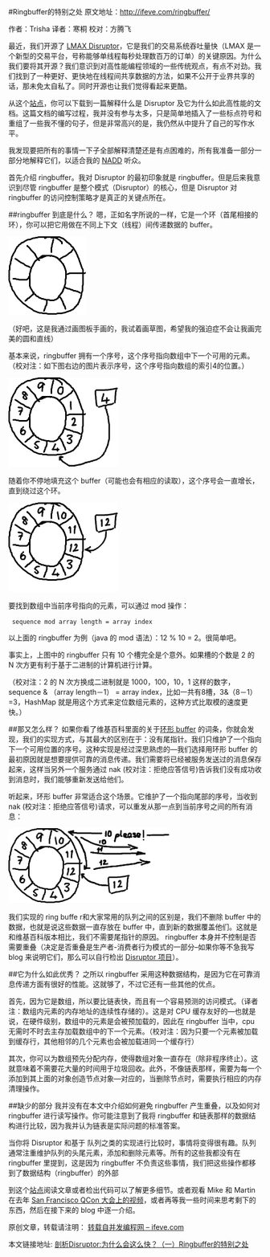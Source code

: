#Ringbuffer的特别之处
原文地址：<http://ifeve.com/ringbuffer/>

作者：Trisha    译者：寒桐  校对：方腾飞

最近，我们开源了 [LMAX Disruptor](http://lmax-exchange.github.com/disruptor/)，它是我们的交易系统吞吐量快（LMAX 是一个新型的交易平台，号称能够单线程每秒处理数百万的订单）的关键原因。为什么我们要将其开源？我们意识到对高性能编程领域的一些传统观点，有点不对劲。我们找到了一种更好、更快地在线程间共享数据的方法，如果不公开于业界共享的话，那未免太自私了。同时开源也让我们觉得看起来更酷。

从这个[站点](http://lmax-exchange.github.com/disruptor/)，你可以下载到一篇解释什么是 Disruptor 及它为什么如此高性能的文档。这篇文档的编写过程，我并没有参与太多，只是简单地插入了一些标点符号和重组了一些我不懂的句子，但是非常高兴的是，我仍然从中提升了自己的写作水平。

我发现要把所有的事情一下子全部解释清楚还是有点困难的，所有我准备一部分一部分地解释它们，以适合我的 [NADD](http://www.randsinrepose.com/archives/2003/07/10/nadd.html) 听众。

首先介绍 ringbuffer。我对 Disruptor 的最初印象就是 ringbuffer。但是后来我意识到尽管 ringbuffer 是整个模式（Disruptor）的核心，但是 Disruptor 对 ringbuffer 的访问控制策略才是真正的关键点所在。


##ringbuffer 到底是什么？
嗯，正如名字所说的一样，它是一个环（首尾相接的环），你可以把它用做在不同上下文（线程）间传递数据的 buffer。

![](images/5-1.png)

（好吧，这是我通过画图板手画的，我试着画草图，希望我的强迫症不会让我画完美的圆和直线）

基本来说，ringbuffer 拥有一个序号，这个序号指向数组中下一个可用的元素。（校对注：如下图右边的图片表示序号，这个序号指向数组的索引4的位置。）

![](images/5-2.png)

随着你不停地填充这个 buffer（可能也会有相应的读取），这个序号会一直增长，直到绕过这个环。

![](images/5-3.png)

要找到数组中当前序号指向的元素，可以通过 mod 操作：

```
 sequence mod array length = array index
```

以上面的 ringbuffer 为例（java 的 mod 语法）：12 % 10 = 2。很简单吧。

事实上，上图中的 ringbuffer 只有 10 个槽完全是个意外。如果槽的个数是 2 的 N 次方更有利于基于二进制的计算机进行计算。

（校对注：2 的 N 次方换成二进制就是 1000，100，10，1 这样的数字， sequence & （array length－1） = array index，比如一共有8槽，3&（8－1）=3，HashMap 就是用这个方式来定位数组元素的，这种方式比取模的速度更快。）

##那又怎么样？
如果你看了维基百科里面的关于[环形 buffer](http://en.wikipedia.org/wiki/Circular_buffer) 的词条，你就会发现，我们的实现方式，与其最大的区别在于：没有尾指针。我们只维护了一个指向下一个可用位置的序号。这种实现是经过深思熟虑的—我们选择用环形 buffer 的最初原因就是想要提供可靠的消息传递。我们需要将已经被服务发送过的消息保存起来，这样当另外一个服务通过 nak (校对注：拒绝应答信号)告诉我们没有成功收到消息时，我们能够重新发送给他们。

听起来，环形 buffer 非常适合这个场景。它维护了一个指向尾部的序号，当收到 nak (校对注：拒绝应答信号)请求，可以重发从那一点到当前序号之间的所有消息：

![](images/5-4.png)

我们实现的 ring buffe r和大家常用的队列之间的区别是，我们不删除 buffer 中的数据，也就是说这些数据一直存放在 buffer 中，直到新的数据覆盖他们。这就是和维基百科版本相比，我们不需要尾指针的原因。 ringbuffer 本身并不控制是否需要重叠（决定是否重叠是生产者-消费者行为模式的一部分–如果你等不急我写 blog 来说明它们，那么可以自行检出 [Disruptor 项目](https://code.google.com/p/disruptor/)）。

##它为什么如此优秀？
之所以 ringbuffer 采用这种数据结构，是因为它在可靠消息传递方面有很好的性能。这就够了，不过它还有一些其他的优点。

首先，因为它是数组，所以要比链表快，而且有一个容易预测的访问模式。（译者注：数组内元素的内存地址的连续性存储的）。这是对 CPU 缓存友好的—也就是说，在硬件级别，数组中的元素是会被预加载的，因此在 ringbuffer 当中，cpu 无需时不时去主存加载数组中的下一个元素。（校对注：因为只要一个元素被加载到缓存行，其他相邻的几个元素也会被加载进同一个缓存行）

其次，你可以为数组预先分配内存，使得数组对象一直存在（除非程序终止）。这就意味着不需要花大量的时间用于垃圾回收。此外，不像链表那样，需要为每一个添加到其上面的对象创造节点对象—对应的，当删除节点时，需要执行相应的内存清理操作。

##缺少的部分
我并没有在本文中介绍如何避免 ringbuffer 产生重叠，以及如何对 ringbuffer 进行读写操作。你可能注意到了我将 ringbuffer 和链表那样的数据结构进行比较，因为我并认为链表是实际问题的标准答案。

当你将 Disruptor 和基于 队列之类的实现进行比较时，事情将变得很有趣。队列通常注重维护队列的头尾元素，添加和删除元素等。所有的这些我都没有在 ringbuffer 里提到，这是因为 ringbuffer 不负责这些事情，我们把这些操作都移到了数据结构（ringbuffer）的外部

到这个[站点](https://code.google.com/p/disruptor/)阅读文章或者检出代码可以了解更多细节。或者观看 Mike 和 Martin 在去年 [San Francisco QCon 大会上的视频](http://www.infoq.com/presentations/LMAX)，或者再等我一些时间来思考剩下的东西，然后在接下来的 blog 中逐一介绍。

原创文章，转载请注明： [转载自并发编程网 – ifeve.com](http://ifeve.com/)

本文链接地址: [剖析Disruptor:为什么会这么快？（一）Ringbuffer的特别之处](http://ifeve.com/dissecting-disruptor-whats-so-special/)
